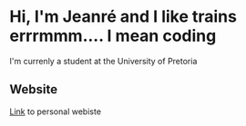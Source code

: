 # Hi, I'm Jeanré and I like trains errrmmm.... I mean coding

I'm currenly a student at the University of Pretoria


## Website

[Link](https://jayxd-2k.github.io/) to personal webiste
